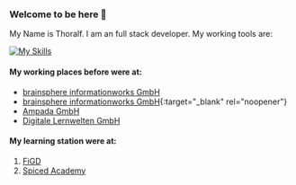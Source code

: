 ### Welcome to be here 👋

My Name is Thoralf. I am an full stack developer. My working tools are:

[![My Skills](https://skillicons.dev/icons?i=html,css,js,react,ts,nodejs,nextjs,git,github,gitlab,linux,vscode,vercel,figma,bash&perline=8)](https://skillicons.dev)

#### My working places before were at:
- <a href="http://www.brainsphere.de/" target="_blank" rel="noopener">brainsphere informationworks GmbH</a>
- [brainsphere informationworks GmbH](http://www.brainsphere.de/){:target="_blank" rel="noopener"}
- [Ampada GmbH](https://www.ampada.de/)
- [Digitale Lernwelten GmbH](https://dilewe.de/)

#### My learning station were at:

1. [FiGD](https://www.figd-akademie.de/weiterbildung-berlin/programmierung-linux-administration.html)
2. [Spiced Academy](https://www.spiced-academy.com/de/program/full-stack-web-development) 


